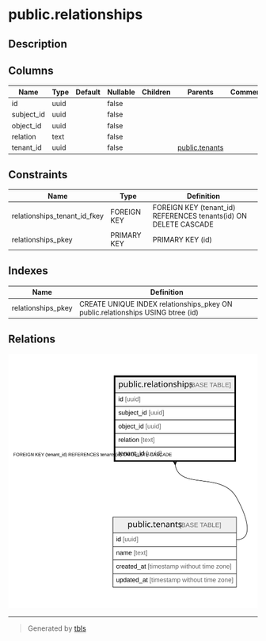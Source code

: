 # public.relationships

## Description

## Columns

| Name | Type | Default | Nullable | Children | Parents | Comment |
| ---- | ---- | ------- | -------- | -------- | ------- | ------- |
| id | uuid |  | false |  |  |  |
| subject_id | uuid |  | false |  |  |  |
| object_id | uuid |  | false |  |  |  |
| relation | text |  | false |  |  |  |
| tenant_id | uuid |  | false |  | [public.tenants](public.tenants.md) |  |

## Constraints

| Name | Type | Definition |
| ---- | ---- | ---------- |
| relationships_tenant_id_fkey | FOREIGN KEY | FOREIGN KEY (tenant_id) REFERENCES tenants(id) ON DELETE CASCADE |
| relationships_pkey | PRIMARY KEY | PRIMARY KEY (id) |

## Indexes

| Name | Definition |
| ---- | ---------- |
| relationships_pkey | CREATE UNIQUE INDEX relationships_pkey ON public.relationships USING btree (id) |

## Relations

![er](public.relationships.svg)

---

> Generated by [tbls](https://github.com/k1LoW/tbls)
